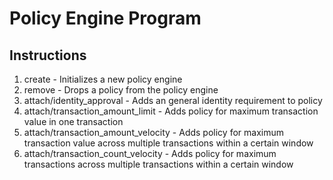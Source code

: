 # Policy Engine Program
## Instructions
1. create - Initializes a new policy engine
2. remove - Drops a policy from the policy engine
3. attach/identity_approval - Adds an general identity requirement to policy
3. attach/transaction_amount_limit - Adds policy for maximum transaction value in one transaction
3. attach/transaction_amount_velocity - Adds policy for maximum transaction value across multiple transactions within a certain window
3. attach/transaction_count_velocity - Adds policy for maximum transactions across multiple transactions within a certain window
